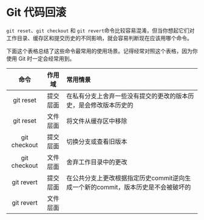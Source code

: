 # Git 代码回滚

`git reset`、`git checkout` 和 `git revert`命令比较容易混淆，但当你想起它们对工作目录、缓存区和提交历史的不同影响，就会容易判断现在应该用哪个命令。

下面这个表格总结了这些命令最常用的使用场景。记得经常对照这个表格，因为你使用 Git 时一定会经常用到。

| 命令 | 作用域 | 常用情景 |
| :---: | :---: | :--- |
| git reset | 提交层面 | 在私有分支上舍弃一些没有提交的更改的版本历史，是会修改版本历史的 |
| git reset | 文件层面 | 将文件从缓存区中移除 |
| git checkout | 提交层面 | 切换分支或查看旧版本 |
| git checkout | 文件层面 | 舍弃工作目录中的更改 |
| git revert | 提交层面 | 在公共分支上更改根据指定历史commit逆向生成一个新的commit，版本历史是不会被破坏的 |
| git revert | 文件层面 |  |


